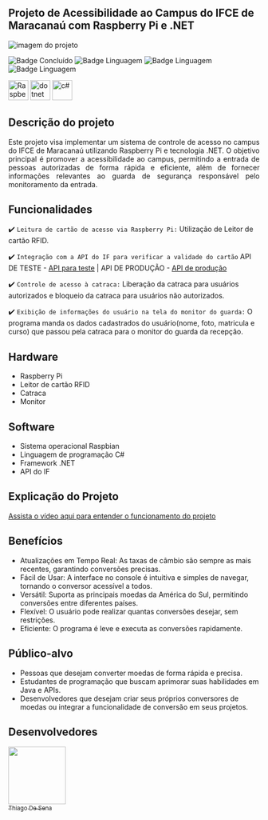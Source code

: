 ## Projeto de Acessibilidade ao Campus do IFCE de Maracanaú com Raspberry Pi e .NET
![imagem do projeto](https://github.com/ThiagoDeSena/Programa-da-Catraca-1/assets/110785400/40cb593d-28f2-4287-9651-a0a09c53fa92)


![Badge Concluído](http://img.shields.io/static/v1?label=STATUS&message=CONCLUÍDO&color=GREEN&style=for-the-badge)
![Badge Linguagem](http://img.shields.io/static/v1?label=PLATAFORMA&message=.NET&color=purple&style=for-the-badge)
![Badge Linguagem](http://img.shields.io/static/v1?label=LINGUAGEM&message=CSharp&color=violet&style=for-the-badge)
![Badge Linguagem](http://img.shields.io/static/v1?label=API&message=Intranet&color=darkgreen&style=for-the-badge)

<p>
<img src="https://static-00.iconduck.com/assets.00/raspberry-pi-icon-2048x2048-p0y4r07x.png" alt="Raspberry" width="40" height="40"/>
<img src="https://neosmart.net/blog/wp-content/uploads/2019/06/dot-NET-Core.png" alt="dotnet" width="40" height="40"/>
<img src="https://e7.pngegg.com/pngimages/328/221/png-clipart-c-programming-language-logo-microsoft-visual-studio-net-framework-javascript-icon-purple-logo.png" alt="c#" width="40" height="40"/>
</p>

## Descrição do projeto 

<p align="justify">
Este projeto visa implementar um sistema de controle de acesso no campus do IFCE de Maracanaú utilizando Raspberry Pi e tecnologia .NET. 
O objetivo principal é promover a acessibilidade ao campus, permitindo a entrada de pessoas autorizadas de forma rápida e eficiente, além de fornecer 
informações relevantes ao guarda de segurança responsável pelo monitoramento da entrada.

</p>

## Funcionalidades

:heavy_check_mark: `Leitura de cartão de acesso via Raspberry Pi:` Utilização de Leitor de cartão RFID.

:heavy_check_mark: `Integração com a API do IF para verificar a validade do cartão`  API DE TESTE - [API para teste](https://api.intranet-h.maracanau.ifce.edu.br/swagger/index.html) | API DE PRODUÇÃO - [API de produção](https://api-v2.intranet.maracanau.ifce.edu.br/)

:heavy_check_mark: `Controle de acesso à catraca:`  Liberação da catraca para usuários autorizados e bloqueio da catraca para usuários não autorizados.

:heavy_check_mark: `Exibição de informações do usuário na tela do monitor do guarda:` O programa manda os dados cadastrados do usuário(nome, foto, matricula e curso) que passou pela catraca para o monitor do guarda da recepção.

## Hardware

- Raspberry Pi 
- Leitor de cartão RFID
- Catraca
- Monitor

## Software

- Sistema operacional Raspbian
- Linguagem de programação C#
- Framework .NET
- API do IF

## Explicação do Projeto

[Assista o vídeo aqui para entender o funcionamento do projeto](https://www.linkedin.com/posts/thiago-de-sena-ab5b09179_raspberry-dotnet-net-activity-7188267112476397568-UBgK?utm_source=share&utm_medium=member_desktop)


## Benefícios

- Atualizações em Tempo Real: As taxas de câmbio são sempre as mais recentes, garantindo conversões precisas.
- Fácil de Usar: A interface no console é intuitiva e simples de navegar, tornando o conversor acessível a todos.
- Versátil: Suporta as principais moedas da América do Sul, permitindo conversões entre diferentes países.
- Flexível: O usuário pode realizar quantas conversões desejar, sem restrições.
- Eficiente: O programa é leve e executa as conversões rapidamente.
 

## Público-alvo

- Pessoas que desejam converter moedas de forma rápida e precisa.
- Estudantes de programação que buscam aprimorar suas habilidades em Java e APIs.
- Desenvolvedores que desejam criar seus próprios conversores de moedas ou integrar a funcionalidade de conversão em seus projetos.

## Desenvolvedores

[<img src="https://media.licdn.com/dms/image/D4E35AQFJkU439fActQ/profile-framedphoto-shrink_400_400/0/1698097968031?e=1715540400&v=beta&t=VdZUAGax4wmt-TX6zh2bUZ80rPDE__MLTAtpaqE0zsI" width=115><br><sub>Thiago De Sena</sub>](https://www.linkedin.com/in/thiago-de-sena-ab5b09179/)
